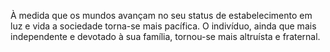 ﻿À medida que os mundos avançam no seu status de estabelecimento em luz e vida a sociedade torna-se mais pacífica. O indivíduo, ainda que mais independente e devotado à sua família, tornou-se mais altruísta e fraternal.